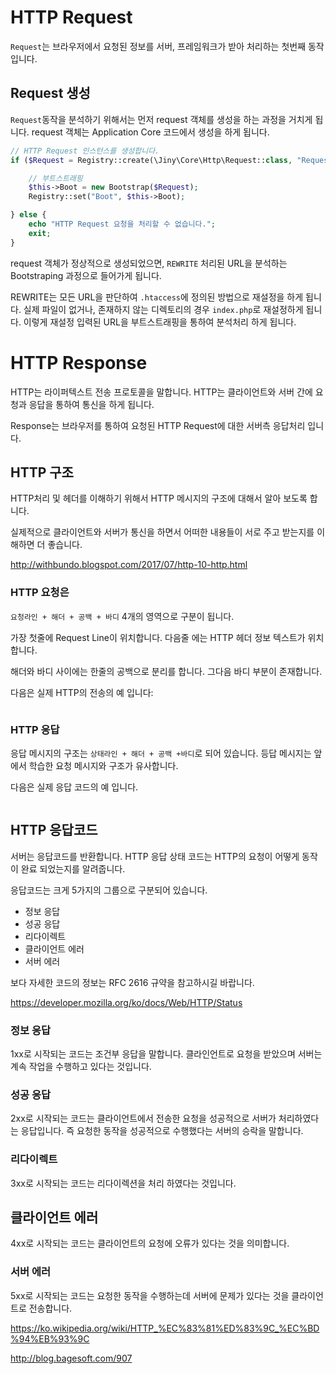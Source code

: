 # HTTP Request
`Request`는 브라우저에서 요청된 정보를 서버, 프레임워크가 받아 처리하는 첫번째 동작입니다.

## Request 생성
`Request`동작을 분석하기 위해서는 먼저 request 객체를 생성을 하는 과정을 거치게 됩니다.
request 객체는 Application Core 코드에서 생성을 하게 됩니다.

```php
// HTTP Request 인스턴스를 생성합니다.
if ($Request = Registry::create(\Jiny\Core\Http\Request::class, "Request", $this)) {

    // 부트스트래핑
    $this->Boot = new Bootstrap($Request);
    Registry::set("Boot", $this->Boot);

} else {
    echo "HTTP Request 요청을 처리할 수 없습니다.";
    exit;
}
```

request 객체가 정상적으로 생성되었으면, `REWRITE` 처리된 URL을 분석하는 Bootstraping 과정으로 들어가게 됩니다.

REWRITE는 모든 URL을 판단하여 `.htaccess`에 정의된 방법으로 재설정을 하게 됩니다. 실제 파일이 없거나, 존재하지 않는 디렉토리의 경우 
`index.php`로 재설정하게 됩니다. 이렇게 재설정 입력된 URL을 부트스트래핑을 통하여 분석처리 하게 됩니다.


# HTTP Response

HTTP는 라이퍼텍스트 전송 프로토콜을 말합니다. HTTP는 클라이언트와 서버 간에 요청과 응답을 통하여 통신을 하게 됩니다.

Response는 브라우저를 통하여 요청된 HTTP Request에 대한 서버측 응답처리 입니다.


## HTTP 구조

HTTP처리 및 헤더를 이해하기 위해서 HTTP 메시지의 구조에 대해서 알아 보도록 합니다.

실제적으로 클라이언트와 서버가 통신을 하면서 어떠한 내용들이 서로 주고 받는지를 이해하면 더 좋습니다.


http://withbundo.blogspot.com/2017/07/http-10-http.html

### HTTP 요청은 

`요청라인 + 해더 + 공백 + 바디` 4개의 영역으로 구분이 됩니다.

가장 첫줄에 Request Line이 위치합니다. 다음줄 에는 HTTP 헤더 정보 텍스트가 위치합니다.

해더와 바디 사이에는 한줄의 공백으로 분리를 합니다. 그다음 바디 부분이 존재합니다.

다음은 실제 HTTP의 전송의 예 입니다:
```
```

### HTTP 응답

응답 메시지의 구조는 `상태라인 + 해더 + 공백 +바디`로 되어 있습니다.
등답 메시지는 앞에서 학습한 요청 메시지와 구조가 유사합니다.

다음은 실제 응답 코드의 예 입니다.
```
```




## HTTP 응답코드

서버는 응답코드를 반환합니다.
HTTP 응답 상태 코드는 HTTP의 요청이 어떻게 동작이 완료 되었는지를 알려줍니다.

응답코드는 크게 5가지의 그룹으로 구분되어 있습니다.
* 정보 응답
* 성공 응답
* 리다이렉트
* 클라이언트 에러
* 서버 에러

보다 자세한 코드의 정보는 RFC 2616 규약을 참고하시길 바랍니다.

https://developer.mozilla.org/ko/docs/Web/HTTP/Status


### 정보 응답

1xx로 시작되는 코드는 조건부 응답을 말합니다. 클라인언트로 요청을 받았으며 서버는 계속 작업을 수행하고 있다는 것입니다.

### 성공 응답

2xx로 시작되는 코드는 클라이언트에서 전송한 요청을 성공적으로 서버가 처리하였다는 응답입니다. 즉 요청한 동작을 성공적으로 수행했다는 서버의 승락을 말합니다.

### 리다이렉트

3xx로 시작되는 코드는 리다이렉션을 처리 하였다는 것입니다.


## 클라이언트 에러

4xx로 시작되는 코드는 클라이언트의 요청에 오류가 있다는 것을 의미합니다.

### 서버 에러

5xx로 시작되는 코드는 요청한 동작을 수행하는데 서버에 문제가 있다는 것을 클라이언트로 전송합니다.


https://ko.wikipedia.org/wiki/HTTP_%EC%83%81%ED%83%9C_%EC%BD%94%EB%93%9C

http://blog.bagesoft.com/907


